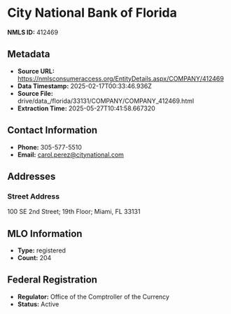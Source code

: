 # City National Bank of Florida

**NMLS ID:** 412469

## Metadata
- **Source URL:** https://nmlsconsumeraccess.org/EntityDetails.aspx/COMPANY/412469
- **Data Timestamp:** 2025-02-17T00:33:46.936Z
- **Source File:** drive/data_/florida/33131/COMPANY/COMPANY_412469.html
- **Extraction Time:** 2025-05-27T10:41:58.667320

## Contact Information
- **Phone:** 305-577-5510
- **Email:** carol.perez@citynational.com

## Addresses
### Street Address
100 SE 2nd Street; 19th Floor; Miami, FL 33131

## MLO Information
- **Type:** registered
- **Count:** 204

## Federal Registration
- **Regulator:** Office of the Comptroller of the Currency
- **Status:** Active

